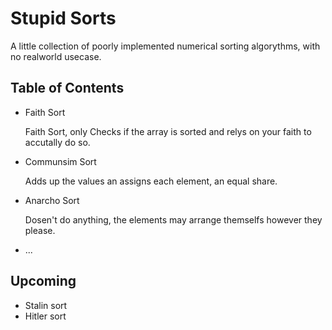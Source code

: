# Stupid Sorts

A little collection of poorly implemented numerical sorting algorythms, with no realworld usecase.

## Table of Contents

* Faith Sort

    Faith Sort, only Checks if the array is sorted and relys on your faith to accutally do so.
* Communsim Sort

    Adds up the values an assigns each element, an equal share.
* Anarcho Sort

    Dosen't do anything, the elements may arrange themselfs however they please.

* ...

## Upcoming

* Stalin sort
* Hitler sort
